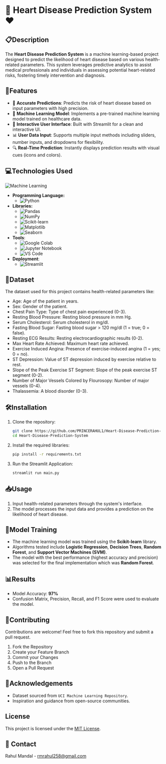 # 💚 Heart Disease Prediction System ❤️

## 📋Description
The **Heart Disease Prediction System** is a machine learning-based project designed to predict the likelihood of heart disease based on various health-related parameters. This system leverages predictive analytics to assist medical professionals and individuals in assessing potential heart-related risks, fostering timely intervention and diagnosis.

## 🚀Features
- 🧠 **Accurate Predictions**: Predicts the risk of heart disease based on input parameters with high precision.
- 🤖 **Machine Learning Model**: Implements a pre-trained machine learning model trained on healthcare data.
- 🌟 **Interactive User Interface**: Built with Streamlit for a clean and interactive UI.
- 📊 **User Data Input**: Supports multiple input methods including sliders, number inputs, and dropdowns for flexibility.
- 🔍 **Real-Time Prediction**: Instantly displays prediction results with visual cues (icons and colors).

## 💻Technologies Used

![Machine Learning](https://img.shields.io/badge/Machine%20Learning-Model-brightgreen)

- **Programming Language:**
  - ![Python](https://img.shields.io/badge/Python-3.x-blue?logo=python&logoColor=white)
- **Libraries:** 
  - ![Pandas](https://img.shields.io/badge/Library-Pandas-green?logo=pandas&logoColor=white)
  - ![NumPy](https://img.shields.io/badge/Library-NumPy-orange?logo=numpy&logoColor=white)
  - ![Scikit-learn](https://img.shields.io/badge/Library-Scikit%20Learn-purple?logo=scikit-learn&logoColor=white)
  - ![Matplotlib](https://img.shields.io/badge/Library-Matplotlib-yellow?logo=matplotlib&logoColor=white)
  - ![Seaborn](https://img.shields.io/badge/Library-Seaborn-pink?logo=seaborn&logoColor=white)
- **Tools**:
  - ![Google Colab](https://img.shields.io/badge/IDE-Google%20Colab-cyan?logo=googlecolab&logoColor=white)
  - ![Jupyter Notebook](https://img.shields.io/badge/Jupyter-Notebook-black?logo=jupyter&logoColor=white)
  - ![VS Code](https://img.shields.io/badge/IDE-VS%20Code-navy?logo=visual-studio-code&logoColor=white)
- **Deployment**:
   - ![Streamlit](https://img.shields.io/badge/Deployment-Streamlit-red?logo=streamlit)


## 🎯Dataset
The dataset used for this project contains health-related parameters like:
- Age: Age of the patient in years.
- Sex: Gender of the patient.
- Chest Pain Type: Type of chest pain experienced (0-3).
- Resting Blood Pressure: Resting blood pressure in mm Hg.
- Serum Cholesterol: Serum cholesterol in mg/dl.
- Fasting Blood Sugar: Fasting blood sugar > 120 mg/dl (1 = true; 0 = false).
- Resting ECG Results: Resting electrocardiographic results (0-2).
- Max Heart Rate Achieved: Maximum heart rate achieved.
- Exercise Induced Angina: Presence of exercise-induced angina (1 = yes; 0 = no).
- ST Depression: Value of ST depression induced by exercise relative to rest.
- Slope of the Peak Exercise ST Segment: Slope of the peak exercise ST segment (0-2).
- Number of Major Vessels Colored by Flourosopy: Number of major vessels (0-4).
- Thalassemia: A blood disorder (0-3).


## 🛠️Installation
1. Clone the repository:
   ```bash
   git clone https://github.com/PRINCERAHUL1/Heart-Disease-Prediction-System.git
   cd Heart-Disease-Prediction-System
   ```

2. Install the required libraries:
   ```bash
   pip install -r requirements.txt
   ```

3. Run the Streamlit Application:
   ```bash
   streamlit run main.py
   ```

## 📥Usage
1. Input health-related parameters through the system's interface.
2. The model processes the input data and provides a prediction on the likelihood of heart disease.

## 🧪Model Training
- The machine learning model was trained using the **Scikit-learn** library.
- Algorithms tested include **Logistic Regression**, **Decision Trees**, **Random Forest**, and **Support Vector Machines (SVM)**.
- The model with the best performance (highest accuracy and precision) was selected for the final implementation which was **Random Forest**.

## 📊Results
- Model Accuracy: **97%**
- Confusion Matrix, Precision, Recall, and F1 Score were used to evaluate the model.

## 🤝Contributing
Contributions are welcome! Feel free to fork this repository and submit a pull request.
1) Fork the Repository
2) Create your Feature Branch
3) Commit your Changes
4) Push to the Branch
5) Open a Pull Request

## 🙏Acknowledgements
- Dataset sourced from `UCI Machine Learning Repository`.
- Inspiration and guidance from open-source communities.

## License
This project is licensed under the [MIT License](LICENSE).

## 📧 Contact
Rahul Mandal - rmrahul258@gmail.com
